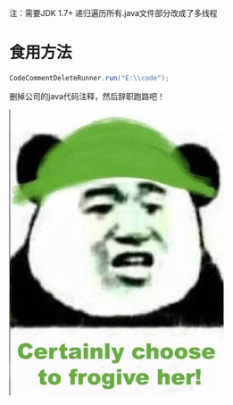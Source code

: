 注：需要JDK 1.7+
递归遍历所有.java文件部分改成了多线程
# 食用方法
```java
CodeCommentDeleteRunner.run("E:\\code");
```

删掉公司的java代码注释，然后辞职跑路吧！

![image](https://github.com/kamijoucen/code-comment-deleter/blob/master/pics/forgive.jpg)
